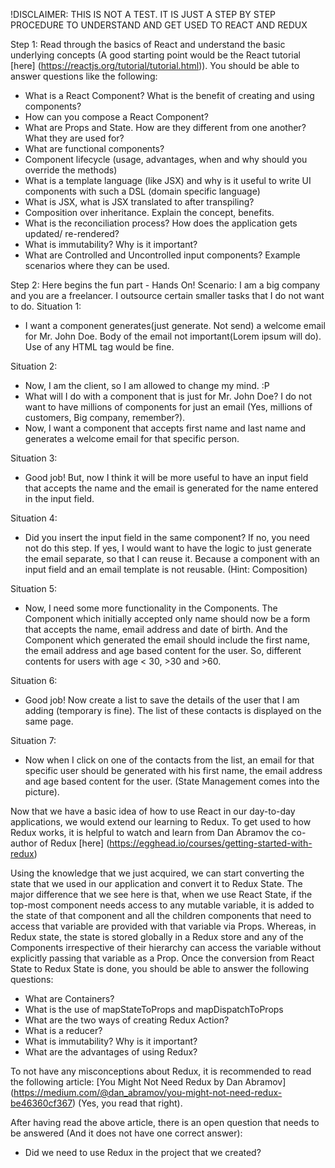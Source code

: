 !DISCLAIMER: THIS IS NOT A TEST. IT IS JUST A STEP BY STEP PROCEDURE TO UNDERSTAND AND GET USED TO REACT AND REDUX


Step 1: Read through the basics of React and understand the basic underlying concepts (A good starting point would be the React tutorial [here] (https://reactjs.org/tutorial/tutorial.html)). You should be able to answer questions like the following:
- What is a React Component? What is the benefit of creating and using components?
- How can you compose a React Component?
- What are Props and State. How are they different from one another? What they are used for?
- What are functional components?
- Component lifecycle (usage, advantages, when and why should you override the methods)
- What is a template language (like JSX) and why is it useful to write UI components with such a DSL (domain specific language)
- What is JSX, what is JSX translated to after transpiling?
- Composition over inheritance. Explain the concept, benefits.
- What is the reconciliation process? How does the application gets updated/ re-rendered?
- What is immutability? Why is it important?
- What are Controlled and Uncontrolled input components? Example scenarios where they can be used.


Step 2: Here begins the fun part - Hands On!
Scenario: I am a big company and you are a freelancer. I outsource certain smaller tasks that I do not want to do.
Situation 1:
- I want a component generates(just generate. Not send) a welcome email for Mr. John Doe. Body of the email not important(Lorem ipsum will do). Use of any HTML tag would be fine.

Situation 2:
- Now, I am the client, so I am allowed to change my mind. :P
- What will I do with a component that is just for Mr. John Doe? I do not want to have millions of components for just an email (Yes, millions of customers, Big company, remember?).
- Now, I want a component that accepts first name and last name and generates a welcome email for that specific person.

Situation 3:
- Good job! But, now I think it will be more useful to have an input field that accepts the name and the email is generated for the name entered in the input field.

Situation 4:
- Did you insert the input field in the same component?
If no, you need not do this step.
If yes, I would want to have the logic to just generate the email separate, so that I can reuse it. Because a component with an input field and an email template is not reusable. (Hint: Composition)

Situation 5:
- Now, I need some more functionality in the Components. The Component which initially accepted only name should now be a form that accepts the name, email address and date of birth. And the Component which generated the email should include the first name, the email address and age based content for the user. So, different contents for users with age < 30, >30 and >60.

Situation 6:
- Good job! Now create a list to save the details of the user that I am adding (temporary is fine). The list of these contacts is displayed on the same page.

Situation 7:
- Now when I click on one of the contacts from the list, an email for that specific user should be generated with his first name, the email address and age based content for the user.
(State Management comes into the picture).

Now that we have a basic idea of how to use React in our day-to-day applications, we would extend our learning to Redux. To get used to how Redux works, it is helpful to watch and learn from Dan Abramov the co-author of Redux [here] (https://egghead.io/courses/getting-started-with-redux)

Using the knowledge that we just acquired, we can start converting the state that we used in our application and convert it to Redux State.
The major difference that we see here is that, when we use React State, if the top-most component needs access to any mutable variable, it is added to the state of that component and all the children components that need to access that variable are provided with that variable via Props. Whereas, in Redux state, the state is stored globally in a Redux store and any of the Components irrespective of their hierarchy can access the variable without explicitly passing that variable as a Prop.
Once the conversion from React State to Redux State is done, you should be able to answer the following questions:
- What are Containers?
- What is the use of mapStateToProps and mapDispatchToProps
- What are the two ways of creating Redux Action?
- What is a reducer?
- What is immutability? Why is it important?
- What are the advantages of using Redux?

To not have any misconceptions about Redux, it is recommended to read the following article: [You Might Not Need Redux by Dan Abramov]  (https://medium.com/@dan_abramov/you-might-not-need-redux-be46360cf367) (Yes, you read that right).

After having read the above article, there is an open question that needs to be answered (And it does not have one correct answer):
- Did we need to use Redux in the project that we created?
